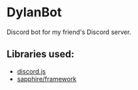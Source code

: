 # DylanBot

Discord bot for my friend's Discord server.

## Libraries used:

- [discord.js](https://discord.js.org)
- [sapphire/framework](https://github.com/sapphiredev/framework)